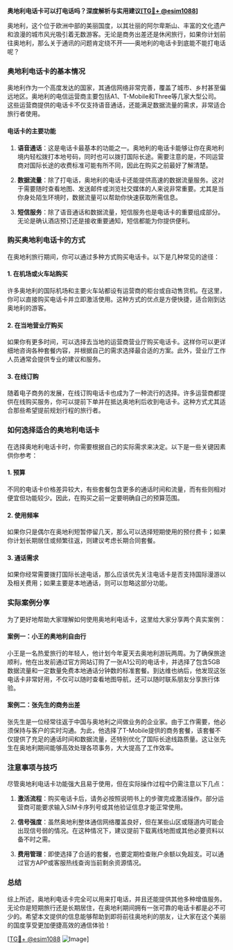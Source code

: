 **奥地利电话卡可以打电话吗？深度解析与实用建议[[TG💪+ @esim1088](https://t.me/s/esim1088)]**

奥地利，这个位于欧洲中部的美丽国度，以其壮丽的阿尔卑斯山、丰富的文化遗产和浪漫的城市风光吸引着无数游客。无论是商务出差还是休闲旅行，如果你计划前往奥地利，那么关于通讯的问题肯定绕不开——奥地利的电话卡到底能不能打电话呢？

### 奥地利电话卡的基本情况

奥地利作为一个高度发达的国家，其通信网络非常完善，覆盖了城市、乡村甚至偏远地区。奥地利的电信运营商主要包括A1、T-Mobile和Three等几家大型公司。这些运营商提供的电话卡不仅支持语音通话，还能满足数据流量的需求，非常适合旅行者使用。

#### 电话卡的主要功能

1. **语音通话**：这是电话卡最基本的功能之一。奥地利的电话卡能够让你在奥地利境内轻松拨打本地号码，同时也可以拨打国际长途。需要注意的是，不同运营商对国际长途的收费标准可能有所不同，因此在购买之前最好了解清楚。
   
2. **数据流量**：除了打电话，奥地利的电话卡还能提供高速的数据流量服务。这对于需要随时查看地图、发送邮件或浏览社交媒体的人来说非常重要。尤其是当你身处陌生环境时，数据流量可以帮助你快速获取所需信息。

3. **短信服务**：除了语音通话和数据流量，短信服务也是电话卡的重要组成部分。无论是确认酒店预订还是接收重要通知，短信都能为你提供便利。

### 购买奥地利电话卡的方式

在奥地利旅行期间，你可以通过多种方式购买电话卡。以下是几种常见的途径：

#### 1. 在机场或火车站购买

许多奥地利的国际机场和主要火车站都设有运营商的柜台或自动售货机。在这里，你可以直接购买电话卡并立即激活使用。这种方式的优点是方便快捷，适合刚到达奥地利的游客。

#### 2. 在当地营业厅购买

如果你有更多时间，可以选择去当地的运营商营业厅购买电话卡。这样你可以更详细地咨询各种套餐内容，并根据自己的需求选择最合适的方案。此外，营业厅工作人员通常会提供专业的建议和服务。

#### 3. 在线订购

随着电子商务的发展，在线订购电话卡也成为了一种流行的选择。许多运营商都提供在线购买服务，你可以提前下单并在抵达奥地利后收到电话卡。这种方式尤其适合那些希望提前规划行程的旅行者。

### 如何选择适合的奥地利电话卡

在选择奥地利电话卡时，你需要根据自己的实际需求来决定。以下是一些关键因素供你参考：

#### 1. 预算

不同的电话卡价格差异较大，有些套餐包含更多的通话时间和流量，而有些则相对便宜但功能较少。因此，在购买之前一定要明确自己的预算范围。

#### 2. 使用频率

如果你只是偶尔在奥地利短暂停留几天，那么可以选择短期使用的预付费卡；如果你计划长期居住或频繁往返，则建议考虑长期合同套餐。

#### 3. 通话需求

如果你经常需要拨打国际长途电话，那么应该优先关注电话卡是否支持国际漫游以及相关费用；如果主要是本地通话，则可以忽略这部分功能。

### 实际案例分享

为了更好地帮助大家理解如何使用奥地利电话卡，这里给大家分享两个真实案例：

#### 案例一：小王的奥地利自由行

小王是一名热爱旅行的年轻人，他计划今年夏天去奥地利游玩两周。为了确保旅途顺利，他在出发前通过官方网站订购了一张A1公司的电话卡，并选择了包含5GB数据流量和一定数量免费本地通话分钟数的标准套餐。到达维也纳后，他发现这张电话卡非常好用，不仅可以随时查看地图导航，还可以随时联系朋友分享旅行体验。

#### 案例二：张先生的商务出差

张先生是一位经常往返于中国与奥地利之间做业务的企业家。由于工作需要，他必须保持与客户的实时沟通。为此，他选择了T-Mobile提供的商务套餐，该套餐不仅提供了充足的通话时间和数据流量，还特别优化了国际长途线路质量。这让张先生在奥地利期间能够高效处理各项事务，大大提高了工作效率。

### 注意事项与技巧

尽管奥地利电话卡功能强大且易于使用，但在实际操作过程中仍需注意以下几点：

1. **激活流程**：购买电话卡后，请务必按照说明书上的步骤完成激活操作。部分运营商可能要求输入SIM卡序列号或其他验证信息才能正常使用。

2. **信号强度**：虽然奥地利整体通信网络覆盖良好，但在某些山区或隧道内可能会出现信号弱的情况。在这种情况下，建议提前下载离线地图或其他必要资料以备不时之需。

3. **费用管理**：即使选择了合适的套餐，也要定期检查账户余额以免超支。可以通过官方APP或客服热线查询当前剩余资源情况。

### 总结

综上所述，奥地利电话卡完全可以用来打电话，并且还能提供其他多种增值服务。无论你是短期旅行还是长期居住，在奥地利期间拥有一张可靠的电话卡都是必不可少的。希望本文提供的信息能够帮助到即将前往奥地利的朋友，让大家在这个美丽的国度享受更加便捷高效的通信体验！

[[TG💪+ @esim1088](https://t.me/s/esim1088) ![Image](https://i.postimg.cc/4NQfJmqS/Snipaste-2025-05-13-00-14-12.png)]